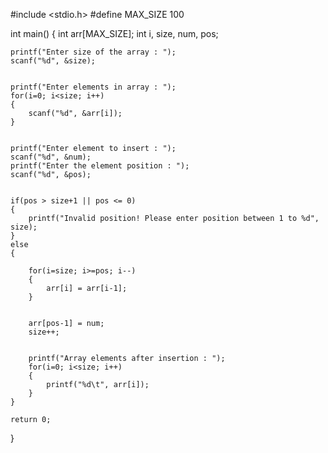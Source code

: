 #include <stdio.h>
#define MAX_SIZE 100

int main()
{
    int arr[MAX_SIZE];
    int i, size, num, pos;

  
    printf("Enter size of the array : ");
    scanf("%d", &size);


    printf("Enter elements in array : ");
    for(i=0; i<size; i++)
    {
        scanf("%d", &arr[i]);
    }

  
    printf("Enter element to insert : ");
    scanf("%d", &num);
    printf("Enter the element position : ");
    scanf("%d", &pos);

    
    if(pos > size+1 || pos <= 0)
    {
        printf("Invalid position! Please enter position between 1 to %d", size);
    }
    else
    {
       
        for(i=size; i>=pos; i--)
        {
            arr[i] = arr[i-1];
        }
        
     
        arr[pos-1] = num;
        size++; 

      
        printf("Array elements after insertion : ");
        for(i=0; i<size; i++)
        {
            printf("%d\t", arr[i]);
        }
    }

    return 0;
}
